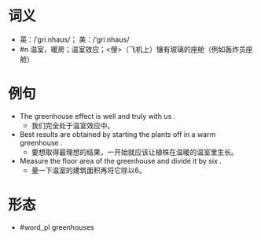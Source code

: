 # 词义
- 英：/ˈɡriːnhaʊs/； 美：/ˈɡriːnhaʊs/
- #n 温室，暖房；温室效应；<俚>（飞机上）镶有玻璃的座舱（例如轰炸员座舱）
# 例句
- The greenhouse effect is well and truly with us .
	- 我们完全处于温室效应中。
- Best results are obtained by starting the plants off in a warm greenhouse .
	- 要想取得最理想的结果，一开始就应该让植株在温暖的温室里生长。
- Measure the floor area of the greenhouse and divide it by six .
	- 量一下温室的建筑面积再将它除以6。
# 形态
- #word_pl greenhouses
